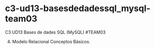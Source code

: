 # c3-ud13-basesdedadessql_mysql-team03
C3 UD13 Bases de dades SQL (MySQL) #TEAM03

4. Modelo Relacional Conceptos Básicos.
